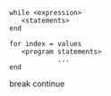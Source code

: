 ```
while <expression>
   <statements>
end
```

```
for index = values
   <program statements>
            ...
end
```

break    continue
